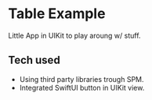 #  Table Example

Little App in UIKit to play aroung w/ stuff.

## Tech used

- Using third party libraries trough SPM.
- Integrated SwiftUI button in UIKit view.

